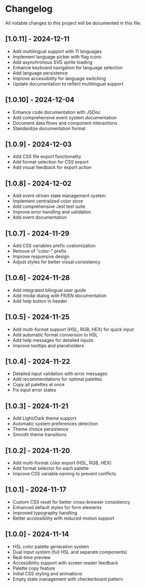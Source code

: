 
# Changelog

All notable changes to this project will be documented in this file.

## [1.0.11] - 2024-12-11

- Add multilingual support with 11 languages
- Implement language picker with flag icons
- Add asynchronous SVG sprite loading
- Enhance keyboard navigation for language selection
- Add language persistence
- Improve accessibility for language switching
- Update documentation to reflect multilingual support

## [1.0.10] - 2024-12-04

- Enhance code documentation with JSDoc
- Add comprehensive event system documentation
- Document data flows and component interactions
- Standardize documentation format

## [1.0.9] - 2024-12-03

- Add CSS file export functionality
- Add format selection for CSS export
- Add visual feedback for export action

## [1.0.8] - 2024-12-02

- Add event-driven state management system
- Implement centralized color store
- Add comprehensive Jest test suite
- Improve error handling and validation
- Add event documentation

## [1.0.7] - 2024-11-29

- Add CSS variables prefix customization
- Remove of "color-" prefix
- Improve responsive design
- Adjust styles for better visual consistency

## [1.0.6] - 2024-11-28

- Add integrated bilingual user guide
- Add modal dialog with FR/EN documentation
- Add help button in header

## [1.0.5] - 2024-11-25

- Add multi-format support (HSL, RGB, HEX) for quick input
- Add automatic format conversion to HSL
- Add help messages for detailed inputs
- Improve tooltips and placeholders

## [1.0.4] - 2024-11-22

- Detailed input validation with error messages
- Add recommendations for optimal palettes
- Copy all palettes at once
- Fix input error states

## [1.0.3] - 2024-11-21

- Add Light/Dark theme support
- Automatic system preferences detection
- Theme choice persistence
- Smooth theme transitions

## [1.0.2] - 2024-11-20

- Add multi-format color export (HSL, RGB, HEX)
- Add format selector for each palette
- Improve CSS variable naming to prevent conflicts

## [1.0.1] - 2024-11-17

- Custom CSS reset for better cross-browser consistency
- Enhanced default styles for form elements
- Improved typography handling
- Better accessibility with reduced motion support

## [1.0.0] - 2024-11-14

- HSL color palette generation system
- Dual input system (full HSL and separate components)
- Real-time preview
- Accessibility support with screen reader feedback
- Palette copy feature
- Initial CSS styling and animations
- Empty state management with checkerboard pattern
